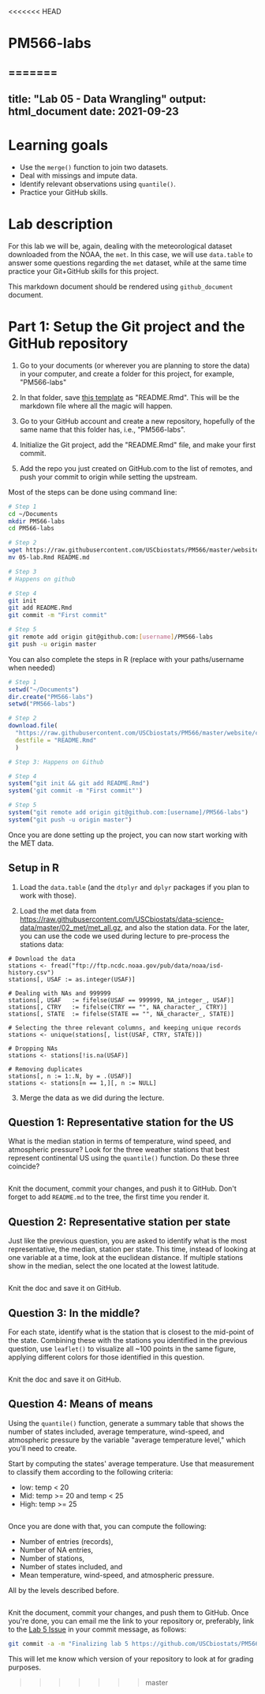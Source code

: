 <<<<<<< HEAD
# PM566-labs
=======
---
title: "Lab 05 - Data Wrangling"
output: html_document
date: 2021-09-23
---

# Learning goals

- Use the `merge()` function to join two datasets.
- Deal with missings and impute data.
- Identify relevant observations using `quantile()`.
- Practice your GitHub skills.

# Lab description

For this lab we will be, again, dealing with the meteorological dataset downloaded from the NOAA, the `met`. In this case, we will use `data.table` to answer some questions regarding the `met` dataset, while at the same time practice your Git+GitHub skills for this project.

This markdown document should be rendered using `github_document` document.

# Part 1: Setup the Git project and the GitHub repository

1. Go to your documents (or wherever you are planning to store the data) in your computer, and create a folder for this project, for example, "PM566-labs"

2. In that folder, save [this template](https://raw.githubusercontent.com/USCbiostats/PM566/master/website/content/assignment/05-lab.Rmd) as "README.Rmd". This will be the markdown file where all the magic will happen.

3. Go to your GitHub account and create a new repository, hopefully of the same name that this folder has, i.e., "PM566-labs".

4. Initialize the Git project, add the "README.Rmd" file, and make your first commit.

5. Add the repo you just created on GitHub.com to the list of remotes, and push your commit to origin while setting the upstream.

Most of the steps can be done using command line:

```sh
# Step 1
cd ~/Documents
mkdir PM566-labs
cd PM566-labs

# Step 2
wget https://raw.githubusercontent.com/USCbiostats/PM566/master/website/content/assignment/05-lab.Rmd 
mv 05-lab.Rmd README.md

# Step 3
# Happens on github

# Step 4
git init
git add README.Rmd
git commit -m "First commit"

# Step 5
git remote add origin git@github.com:[username]/PM566-labs
git push -u origin master
```

You can also complete the steps in R (replace with your paths/username when needed)

```r
# Step 1
setwd("~/Documents")
dir.create("PM566-labs")
setwd("PM566-labs")

# Step 2
download.file(
  "https://raw.githubusercontent.com/USCbiostats/PM566/master/website/content/assignment/05-lab.Rmd",
  destfile = "README.Rmd"
  )

# Step 3: Happens on Github

# Step 4
system("git init && git add README.Rmd")
system('git commit -m "First commit"')

# Step 5
system("git remote add origin git@github.com:[username]/PM566-labs")
system("git push -u origin master")
```

Once you are done setting up the project, you can now start working with the MET data.

## Setup in R

1. Load the `data.table` (and the `dtplyr` and `dplyr` packages if you plan to work with those).

2. Load the met data from https://raw.githubusercontent.com/USCbiostats/data-science-data/master/02_met/met_all.gz, and also the station data. For the later, you can use the code we used during lecture to pre-process the stations data:

```{r stations-data, eval = FALSE}
# Download the data
stations <- fread("ftp://ftp.ncdc.noaa.gov/pub/data/noaa/isd-history.csv")
stations[, USAF := as.integer(USAF)]

# Dealing with NAs and 999999
stations[, USAF   := fifelse(USAF == 999999, NA_integer_, USAF)]
stations[, CTRY   := fifelse(CTRY == "", NA_character_, CTRY)]
stations[, STATE  := fifelse(STATE == "", NA_character_, STATE)]

# Selecting the three relevant columns, and keeping unique records
stations <- unique(stations[, list(USAF, CTRY, STATE)])

# Dropping NAs
stations <- stations[!is.na(USAF)]

# Removing duplicates
stations[, n := 1:.N, by = .(USAF)]
stations <- stations[n == 1,][, n := NULL]
```

3. Merge the data as we did during the lecture.

## Question 1: Representative station for the US

What is the median station in terms of temperature, wind speed, and atmospheric pressure? Look for the three weather stations that best represent continental US using the `quantile()` function. Do these three coincide?

```{r}

```


Knit the document, commit your changes, and push it to GitHub. Don't forget to add `README.md` to the tree, the first time you render it.

## Question 2: Representative station per state

Just like the previous question, you are asked to identify what is the most representative, the median, station per state. This time, instead of looking at one variable at a time, look at the euclidean distance. If multiple stations show in the median, select the one located at the lowest latitude.

```{r}

```

Knit the doc and save it on GitHub.

## Question 3: In the middle?

For each state, identify what is the station that is closest to the mid-point of the state. Combining these with the stations you identified in the previous question, use `leaflet()` to visualize all ~100 points in the same figure, applying different colors for those identified in this question.

```{r}

```

Knit the doc and save it on GitHub.

## Question 4: Means of means

Using the `quantile()` function, generate a summary table that shows the number of states included, average temperature, wind-speed, and atmospheric pressure by the variable "average temperature level," which you'll need to create. 

Start by computing the states' average temperature. Use that measurement to classify them according to the following criteria: 

- low: temp < 20
- Mid: temp >= 20 and temp < 25
- High: temp >= 25

```{r}

```

Once you are done with that, you can compute the following:

- Number of entries (records),
- Number of NA entries,
- Number of stations,
- Number of states included, and
- Mean temperature, wind-speed, and atmospheric pressure.

All by the levels described before.

```{r}

```

Knit the document, commit your changes, and push them to GitHub. Once you're done, you can email me the link to your repository or, preferably, link to the [Lab 5 Issue](https://github.com/USCbiostats/PM566/issues/68) in your commit message, as follows:

```bash
git commit -a -m "Finalizing lab 5 https://github.com/USCbiostats/PM566/issues/68"
```

This will let me know which version of your repository to look at for grading purposes.


>>>>>>> master
